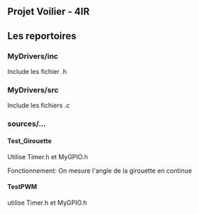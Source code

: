 ## Projet Voilier - 4IR

## Les reportoires
### MyDrivers/inc
Include les fichier .h
### MyDrivers/src
Include les fichiers .c
### sources/...
#### Test_Girouette
Utilise Timer.h et MyGPIO.h

Fonctionnement: On mesure l'angle de la girouette en continue

#### TestPWM
utilise Timer.h et MyGPIO.h
